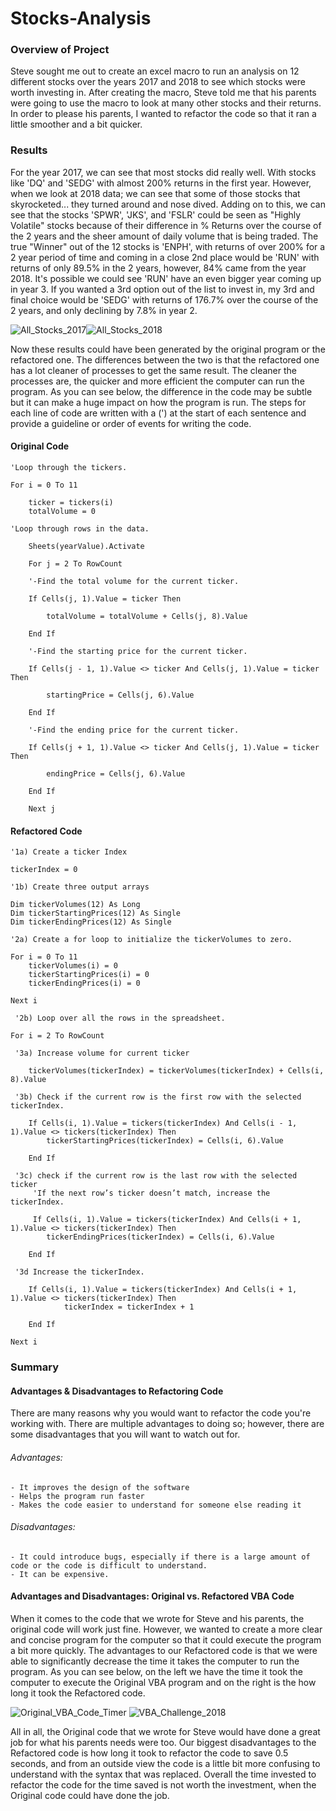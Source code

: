 # Stocks-Analysis

### Overview of Project
Steve sought me out to create an excel macro to run an analysis on 12 different stocks over the years 2017 and 2018 to see which stocks were worth investing in. After creating the macro, Steve told me that his parents were going to use the macro to look at many other stocks and their returns. In order to please his parents, I wanted to refactor the code so that it ran a little smoother and a bit quicker.

### Results
For the year 2017, we can see that most stocks did really well. With stocks like 'DQ' and 'SEDG' with almost 200% returns in the first year.
However, when we look at 2018 data; we can see that some of those stocks that skyrocketed... they turned around and nose dived. Adding on to this, we can see that the stocks 'SPWR', 'JKS', and 'FSLR' could be seen as "Highly Volatile" stocks because of their difference in % Returns over the course of the 2 years and the sheer amount of daily volume that is being traded.
The true "Winner" out of the 12 stocks is 'ENPH', with returns of over 200% for a 2 year period of time and coming in a close 2nd place would be 'RUN' with returns of only 89.5% in the 2 years, however, 84% came from the year 2018. It's possible we could see 'RUN' have an even bigger year coming up in year 3. If you wanted a 3rd option out of the list to invest in, my 3rd and final choice would be 'SEDG' with returns of 176.7% over the course of the 2 years, and only declining by 7.8% in year 2. 

![All_Stocks_2017](https://user-images.githubusercontent.com/69607218/131585094-903bddd5-451f-4a92-bdd5-ef4f28843ff6.png)![All_Stocks_2018](https://user-images.githubusercontent.com/69607218/131585110-2e191541-c35f-46a7-9baa-06a783e6d786.png)

Now these results could have been generated by the original program or the refactored one. The differences between the two is that the refactored one has a lot cleaner of processes to get the same result. The cleaner the processes are, the quicker and more efficient the computer can run the program. As you can see below, the difference in the code may be subtle but it can make a huge impact on how the program is run. The steps for each line of code are written with a (') at the start of each sentence and provide a guideline or order of events for writing the code.

#### Original Code
        
    'Loop through the tickers.
    
    For i = 0 To 11
        
        ticker = tickers(i)
        totalVolume = 0
    
    'Loop through rows in the data.
    
        Sheets(yearValue).Activate
    
        For j = 2 To RowCount
        
        '-Find the total volume for the current ticker.
        
        If Cells(j, 1).Value = ticker Then
            
            totalVolume = totalVolume + Cells(j, 8).Value
            
        End If
        
        '-Find the starting price for the current ticker.
        
        If Cells(j - 1, 1).Value <> ticker And Cells(j, 1).Value = ticker Then
            
            startingPrice = Cells(j, 6).Value
            
        End If
        
        '-Find the ending price for the current ticker.
        
        If Cells(j + 1, 1).Value <> ticker And Cells(j, 1).Value = ticker Then
            
            endingPrice = Cells(j, 6).Value
            
        End If
        
        Next j

#### Refactored Code
    
    '1a) Create a ticker Index
    
    tickerIndex = 0

    '1b) Create three output arrays
    
    Dim tickerVolumes(12) As Long
    Dim tickerStartingPrices(12) As Single
    Dim tickerEndingPrices(12) As Single
        
    '2a) Create a for loop to initialize the tickerVolumes to zero.
    
    For i = 0 To 11
        tickerVolumes(i) = 0
        tickerStartingPrices(i) = 0
        tickerEndingPrices(i) = 0
    
    Next i
                
     '2b) Loop over all the rows in the spreadsheet.
    
    For i = 2 To RowCount
    
     '3a) Increase volume for current ticker
        
        tickerVolumes(tickerIndex) = tickerVolumes(tickerIndex) + Cells(i, 8).Value
        
     '3b) Check if the current row is the first row with the selected tickerIndex.
        
        If Cells(i, 1).Value = tickers(tickerIndex) And Cells(i - 1, 1).Value <> tickers(tickerIndex) Then
            tickerStartingPrices(tickerIndex) = Cells(i, 6).Value
                        
        End If
        
     '3c) check if the current row is the last row with the selected ticker
         'If the next row’s ticker doesn’t match, increase the tickerIndex.
         
         If Cells(i, 1).Value = tickers(tickerIndex) And Cells(i + 1, 1).Value <> tickers(tickerIndex) Then
            tickerEndingPrices(tickerIndex) = Cells(i, 6).Value
            
        End If
            
     '3d Increase the tickerIndex.
        
        If Cells(i, 1).Value = tickers(tickerIndex) And Cells(i + 1, 1).Value <> tickers(tickerIndex) Then
                tickerIndex = tickerIndex + 1
                
        End If
    
    Next i

### Summary
#### Advantages & Disadvantages to Refactoring Code
There are many reasons why you would want to refactor the code you're working with. There are multiple advantages to doing so; however, there are some disadvantages that you will want to watch out for.

###### Advantages:

    - It improves the design of the software
    - Helps the program run faster
    - Makes the code easier to understand for someone else reading it
    
###### Disadvantages:

    - It could introduce bugs, especially if there is a large amount of code or the code is difficult to understand.
    - It can be expensive.
    
#### Advantages and Disadvantages: Original vs. Refactored VBA Code
When it comes to the code that we wrote for Steve and his parents, the original code will work just fine. However, we wanted to create a more clear and concise program for the computer so that it could execute the program a bit more quickly. The advantages to our Refactored code is that we were able to significantly decrease the time it takes the computer to run the program. As you can see below, on the left we have the time it took the computer to execute the Original VBA program and on the right is the how long it took the Refactored code.

![Original_VBA_Code_Timer](https://user-images.githubusercontent.com/69607218/131920388-f0591e13-7cd0-41d0-9736-90001777f345.png)
![VBA_Challenge_2018](https://user-images.githubusercontent.com/69607218/131920402-d73cc0dc-f614-414d-9b66-1f67194a19f1.png)

All in all, the Original code that we wrote for Steve would have done a great job for what his parents needs were too. Our biggest disadvantages to the Refactored code is how long it took to refactor the code to save 0.5 seconds, and from an outside view the code is a little bit more confusing to understand with the syntax that was replaced. Overall the time invested to refactor the code for the time saved is not worth the investment, when the Original code could have done the job.
